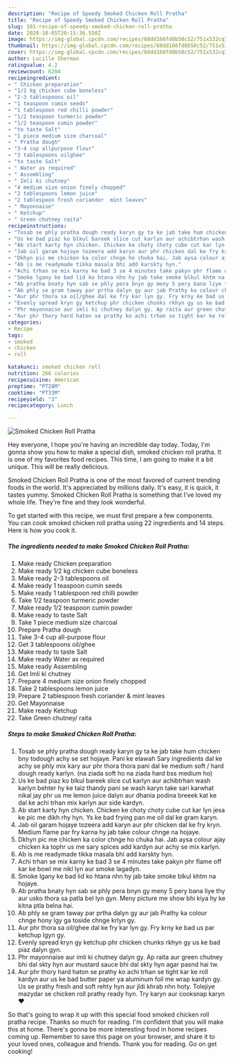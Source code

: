 ```yaml
---
description: "Recipe of Speedy Smoked Chicken Roll Pratha"
title: "Recipe of Speedy Smoked Chicken Roll Pratha"
slug: 101-recipe-of-speedy-smoked-chicken-roll-pratha
date: 2020-10-05T20:15:36.550Z
image: https://img-global.cpcdn.com/recipes/68dd166fd8b50c52/751x532cq70/smoked-chicken-roll-pratha-recipe-main-photo.jpg
thumbnail: https://img-global.cpcdn.com/recipes/68dd166fd8b50c52/751x532cq70/smoked-chicken-roll-pratha-recipe-main-photo.jpg
cover: https://img-global.cpcdn.com/recipes/68dd166fd8b50c52/751x532cq70/smoked-chicken-roll-pratha-recipe-main-photo.jpg
author: Lucille Sherman
ratingvalue: 4.2
reviewcount: 6284
recipeingredient:
- " Chicken preparation"
- "1/2 kg chicken cube boneless"
- "2-3 tablespoons oil"
- "1 teaspoon cumin seeds"
- "1 tablespoon red chilli powder"
- "1/2 teaspoon turmeric powder"
- "1/2 teaspoon cumin powder"
- "to taste Salt"
- "1 piece medium size charcoal"
- " Pratha dough"
- "3-4 cup allpurpose flour"
- "3 tablespoons oilghee"
- "to taste Salt"
- " Water as required"
- " Assembling"
- " Imli ki chutney"
- "4 medium size onion finely chopped"
- "2 tablespoons lemon juice"
- "2 tablespoon fresh coriander  mint leaves"
- " Mayonnaise"
- " Ketchup"
- " Green chutney raita"
recipeinstructions:
- "Tosab se phly pratha dough ready karyn gy ta ke jab take hum chicken bny todough achy se set hojaye. Pani ke elawah Sary ingredients dal ke achy se phly mix kary aur phr thora thora pani dal ke medium soft / hard dough ready karlyn. (na ziada soft ho na ziada hard bss medium ho)"
- "Us ke bad piaz ko blkul bareek slice cut karlyn aur achibtrhan wash karlyn behter hy ke taiz thandy pani se wash karyn take sari karwhat nikal jay phr us me lemon juice dalyn aur dhania podina breeek kat ke dal ke achi trhan mix karlyn aur side kardyn."
- "Ab start karty hyn chicken. Chicken ke choty choty cube cut kar lyn jesa ke pic me dikh rhy hyn. Ys ke bad frying pan me oil dal ke gram karyn."
- "Jab oil garam hojaye tozeera add karyn aur phr chicken dal ke fry kryn. Medium flame par fry karna hy jab take colour chnge na hojaye."
- "Dkhyn pic me chicken ka color chnge ho chuka hai. Jab aysa colour ajay chicken ka tophr us me sary spices add kardyn aur achy se mix karlyn."
- "Ab is me readymade tikka masala bhi add karskty hyn."
- "Achi trhan se mix karny ke bad 3 se 4 minutes take pakyn phr flame off kar ke bowl me nikl lyn aur smoke lagadyn."
- "Smoke lgany ke bad lid ko htana nhn hy jab take smoke blkul khtm na hojaye."
- "Ab pratha bnaty hyn sab se phly pera bnyn gy meny 5 pery bana liye thy aur usko thora sa patla bel lyn gyn. Meny picture me show bhi kiya hy ke kitna ptla belna hai."
- "Ab phly se gram taway par prtha dalyn gy aur jab Prathy ka colour chnge hony lgy ga toside chnge krlyn gy."
- "Aur phr thora sa oil/ghee dal ke fry kar lyn gy. Fry krny ke bad us par ketchup lgyn gy."
- "Evenly spread kryn gy ketchup phr chicken chunks rkhyn gy us ke bad piaz dalyn gyn."
- "Phr mayonnaise aur imli ki chutney dalyn gy. Ap raita aur green chutney bhi dal skty hyn aur mustard sauce bhi dal skty hyn agar pasnd hai tw."
- "Aur phr thory hard haton se prathy ko achi trhan se tight kar ke roll kardyn aur us ke bad butter paper ya aluminum foil me wrap kardyn gy. Us se prathy fresh and soft rehty hyn aur jldi khrab nhn hoty. Tolejiye mazydar se chicken roll prathy ready hyn. Try karyn aur cooksnap karyn ❤️"
categories:
- Recipe
tags:
- smoked
- chicken
- roll

katakunci: smoked chicken roll 
nutrition: 266 calories
recipecuisine: American
preptime: "PT28M"
cooktime: "PT33M"
recipeyield: "3"
recipecategory: Lunch

---
```



![Smoked Chicken Roll Pratha](https://img-global.cpcdn.com/recipes/68dd166fd8b50c52/751x532cq70/smoked-chicken-roll-pratha-recipe-main-photo.jpg)

Hey everyone, I hope you're having an incredible day today. Today, I'm gonna show you how to make a special dish, smoked chicken roll pratha. It is one of my favorites food recipes. This time, I am going to make it a bit unique. This will be really delicious.



Smoked Chicken Roll Pratha is one of the most favored of current trending foods in the world. It's appreciated by millions daily. It's easy, it is quick, it tastes yummy. Smoked Chicken Roll Pratha is something that I've loved my whole life. They're fine and they look wonderful.


To get started with this recipe, we must first prepare a few components. You can cook smoked chicken roll pratha using 22 ingredients and 14 steps. Here is how you cook it.

<!--inarticleads1-->

##### The ingredients needed to make Smoked Chicken Roll Pratha:

1. Make ready  Chicken preparation
1. Make ready 1/2 kg chicken cube boneless
1. Make ready 2-3 tablespoons oil
1. Make ready 1 teaspoon cumin seeds
1. Make ready 1 tablespoon red chilli powder
1. Take 1/2 teaspoon turmeric powder
1. Make ready 1/2 teaspoon cumin powder
1. Make ready to taste Salt
1. Take 1 piece medium size charcoal
1. Prepare  Pratha dough
1. Take 3-4 cup all-purpose flour
1. Get 3 tablespoons oil/ghee
1. Make ready to taste Salt
1. Make ready  Water as required
1. Make ready  Assembling
1. Get  Imli ki chutney
1. Prepare 4 medium size onion finely chopped
1. Take 2 tablespoons lemon juice
1. Prepare 2 tablespoon fresh coriander &amp; mint leaves
1. Get  Mayonnaise
1. Make ready  Ketchup
1. Take  Green chutney/ raita




<!--inarticleads2-->

##### Steps to make Smoked Chicken Roll Pratha:

1. Tosab se phly pratha dough ready karyn gy ta ke jab take hum chicken bny todough achy se set hojaye. Pani ke elawah Sary ingredients dal ke achy se phly mix kary aur phr thora thora pani dal ke medium soft / hard dough ready karlyn. (na ziada soft ho na ziada hard bss medium ho)
1. Us ke bad piaz ko blkul bareek slice cut karlyn aur achibtrhan wash karlyn behter hy ke taiz thandy pani se wash karyn take sari karwhat nikal jay phr us me lemon juice dalyn aur dhania podina breeek kat ke dal ke achi trhan mix karlyn aur side kardyn.
1. Ab start karty hyn chicken. Chicken ke choty choty cube cut kar lyn jesa ke pic me dikh rhy hyn. Ys ke bad frying pan me oil dal ke gram karyn.
1. Jab oil garam hojaye tozeera add karyn aur phr chicken dal ke fry kryn. Medium flame par fry karna hy jab take colour chnge na hojaye.
1. Dkhyn pic me chicken ka color chnge ho chuka hai. Jab aysa colour ajay chicken ka tophr us me sary spices add kardyn aur achy se mix karlyn.
1. Ab is me readymade tikka masala bhi add karskty hyn.
1. Achi trhan se mix karny ke bad 3 se 4 minutes take pakyn phr flame off kar ke bowl me nikl lyn aur smoke lagadyn.
1. Smoke lgany ke bad lid ko htana nhn hy jab take smoke blkul khtm na hojaye.
1. Ab pratha bnaty hyn sab se phly pera bnyn gy meny 5 pery bana liye thy aur usko thora sa patla bel lyn gyn. Meny picture me show bhi kiya hy ke kitna ptla belna hai.
1. Ab phly se gram taway par prtha dalyn gy aur jab Prathy ka colour chnge hony lgy ga toside chnge krlyn gy.
1. Aur phr thora sa oil/ghee dal ke fry kar lyn gy. Fry krny ke bad us par ketchup lgyn gy.
1. Evenly spread kryn gy ketchup phr chicken chunks rkhyn gy us ke bad piaz dalyn gyn.
1. Phr mayonnaise aur imli ki chutney dalyn gy. Ap raita aur green chutney bhi dal skty hyn aur mustard sauce bhi dal skty hyn agar pasnd hai tw.
1. Aur phr thory hard haton se prathy ko achi trhan se tight kar ke roll kardyn aur us ke bad butter paper ya aluminum foil me wrap kardyn gy. Us se prathy fresh and soft rehty hyn aur jldi khrab nhn hoty. Tolejiye mazydar se chicken roll prathy ready hyn. Try karyn aur cooksnap karyn ❤️




So that's going to wrap it up with this special food smoked chicken roll pratha recipe. Thanks so much for reading. I'm confident that you will make this at home. There's gonna be more interesting food in home recipes coming up. Remember to save this page on your browser, and share it to your loved ones, colleague and friends. Thank you for reading. Go on get cooking!
